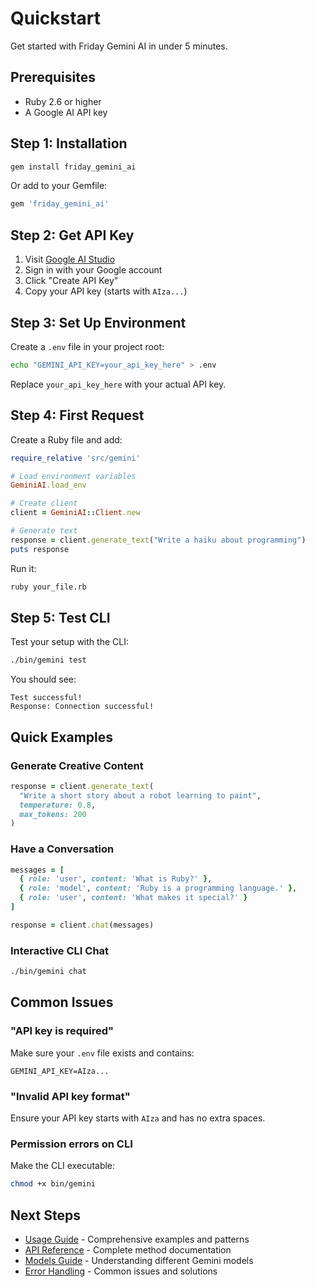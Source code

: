 # Quickstart

Get started with Friday Gemini AI in under 5 minutes.

## Prerequisites

- Ruby 2.6 or higher
- A Google AI API key

## Step 1: Installation

```bash
gem install friday_gemini_ai
```

Or add to your Gemfile:
```ruby
gem 'friday_gemini_ai'
```

## Step 2: Get API Key

1. Visit [Google AI Studio](https://makersuite.google.com/app/apikey)
2. Sign in with your Google account
3. Click "Create API Key"
4. Copy your API key (starts with `AIza...`)

## Step 3: Set Up Environment

Create a `.env` file in your project root:
```bash
echo "GEMINI_API_KEY=your_api_key_here" > .env
```

Replace `your_api_key_here` with your actual API key.

## Step 4: First Request

Create a Ruby file and add:

```ruby
require_relative 'src/gemini'

# Load environment variables
GeminiAI.load_env

# Create client
client = GeminiAI::Client.new

# Generate text
response = client.generate_text("Write a haiku about programming")
puts response
```

Run it:
```bash
ruby your_file.rb
```

## Step 5: Test CLI

Test your setup with the CLI:
```bash
./bin/gemini test
```

You should see:
```
Test successful!
Response: Connection successful!
```

## Quick Examples

### Generate Creative Content
```ruby
response = client.generate_text(
  "Write a short story about a robot learning to paint",
  temperature: 0.8,
  max_tokens: 200
)
```

### Have a Conversation
```ruby
messages = [
  { role: 'user', content: 'What is Ruby?' },
  { role: 'model', content: 'Ruby is a programming language.' },
  { role: 'user', content: 'What makes it special?' }
]

response = client.chat(messages)
```

### Interactive CLI Chat
```bash
./bin/gemini chat
```

## Common Issues

### "API key is required"
Make sure your `.env` file exists and contains:
```
GEMINI_API_KEY=AIza...
```

### "Invalid API key format"  
Ensure your API key starts with `AIza` and has no extra spaces.

### Permission errors on CLI
Make the CLI executable:
```bash
chmod +x bin/gemini
```

## Next Steps

- [Usage Guide](../reference/usage.md) - Comprehensive examples and patterns
- [API Reference](../reference/api.md) - Complete method documentation
- [Models Guide](../reference/models.md) - Understanding different Gemini models
- [Error Handling](../guides/troubleshoot.md) - Common issues and solutions